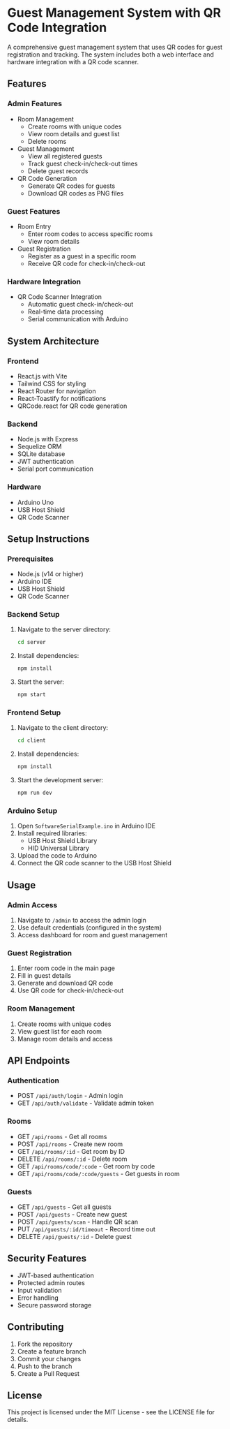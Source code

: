 # Guest Management System with QR Code Integration

A comprehensive guest management system that uses QR codes for guest registration and tracking. The system includes both a web interface and hardware integration with a QR code scanner.

## Features

### Admin Features

- Room Management
  - Create rooms with unique codes
  - View room details and guest list
  - Delete rooms
- Guest Management
  - View all registered guests
  - Track guest check-in/check-out times
  - Delete guest records
- QR Code Generation
  - Generate QR codes for guests
  - Download QR codes as PNG files

### Guest Features

- Room Entry
  - Enter room codes to access specific rooms
  - View room details
- Guest Registration
  - Register as a guest in a specific room
  - Receive QR code for check-in/check-out

### Hardware Integration

- QR Code Scanner Integration
  - Automatic guest check-in/check-out
  - Real-time data processing
  - Serial communication with Arduino

## System Architecture

### Frontend

- React.js with Vite
- Tailwind CSS for styling
- React Router for navigation
- React-Toastify for notifications
- QRCode.react for QR code generation

### Backend

- Node.js with Express
- Sequelize ORM
- SQLite database
- JWT authentication
- Serial port communication

### Hardware

- Arduino Uno
- USB Host Shield
- QR Code Scanner

## Setup Instructions

### Prerequisites

- Node.js (v14 or higher)
- Arduino IDE
- USB Host Shield
- QR Code Scanner

### Backend Setup

1. Navigate to the server directory:
   ```bash
   cd server
   ```
2. Install dependencies:
   ```bash
   npm install
   ```
3. Start the server:
   ```bash
   npm start
   ```

### Frontend Setup

1. Navigate to the client directory:
   ```bash
   cd client
   ```
2. Install dependencies:
   ```bash
   npm install
   ```
3. Start the development server:
   ```bash
   npm run dev
   ```

### Arduino Setup

1. Open `SoftwareSerialExample.ino` in Arduino IDE
2. Install required libraries:
   - USB Host Shield Library
   - HID Universal Library
3. Upload the code to Arduino
4. Connect the QR code scanner to the USB Host Shield

## Usage

### Admin Access

1. Navigate to `/admin` to access the admin login
2. Use default credentials (configured in the system)
3. Access dashboard for room and guest management

### Guest Registration

1. Enter room code in the main page
2. Fill in guest details
3. Generate and download QR code
4. Use QR code for check-in/check-out

### Room Management

1. Create rooms with unique codes
2. View guest list for each room
3. Manage room details and access

## API Endpoints

### Authentication

- POST `/api/auth/login` - Admin login
- GET `/api/auth/validate` - Validate admin token

### Rooms

- GET `/api/rooms` - Get all rooms
- POST `/api/rooms` - Create new room
- GET `/api/rooms/:id` - Get room by ID
- DELETE `/api/rooms/:id` - Delete room
- GET `/api/rooms/code/:code` - Get room by code
- GET `/api/rooms/code/:code/guests` - Get guests in room

### Guests

- GET `/api/guests` - Get all guests
- POST `/api/guests` - Create new guest
- POST `/api/guests/scan` - Handle QR scan
- PUT `/api/guests/:id/timeout` - Record time out
- DELETE `/api/guests/:id` - Delete guest

## Security Features

- JWT-based authentication
- Protected admin routes
- Input validation
- Error handling
- Secure password storage

## Contributing

1. Fork the repository
2. Create a feature branch
3. Commit your changes
4. Push to the branch
5. Create a Pull Request

## License

This project is licensed under the MIT License - see the LICENSE file for details.
